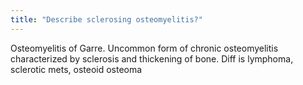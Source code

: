 ```yaml
---
title: "Describe sclerosing osteomyelitis?"
---
```

Osteomyelitis of Garre. Uncommon form of chronic osteomyelitis characterized by sclerosis and thickening of bone. Diff is lymphoma, sclerotic mets, osteoid osteoma

